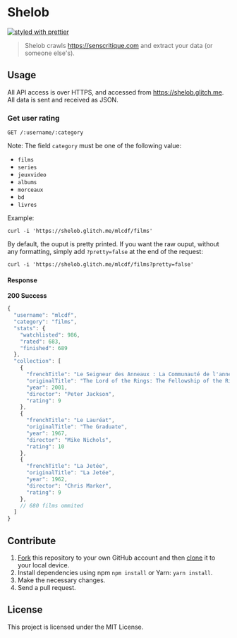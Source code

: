 # Shelob

[![styled with prettier](https://img.shields.io/badge/styled_with-prettier-ff69b4.svg)](https://github.com/prettier/prettier)

> Shelob crawls https://senscritique.com and extract your data (or someone else's).

## Usage

All API access is over HTTPS, and accessed from https://shelob.glitch.me. All data is sent and received as JSON.

### Get user rating

```
GET /:username/:category
```

Note: The field `category` must be one of the following value:
- `films`
- `series`
- `jeuxvideo`
- `albums`
- `morceaux`
- `bd`
- `livres`

Example:

```console
curl -i 'https://shelob.glitch.me/mlcdf/films'
```

By default, the ouput is pretty printed. If you want the raw ouput, without any formatting, simply add `?pretty=false` at the end of the request:

```console
curl -i 'https://shelob.glitch.me/mlcdf/films?pretty=false'
```

#### Response

**200 Success**

```javascript
{
  "username": "mlcdf",
  "category": "films",
  "stats": {
    "watchlisted": 986,
    "rated": 683,
    "finished": 689
  },
  "collection": [
    {
      "frenchTitle": "Le Seigneur des Anneaux : La Communauté de l'anneau",
      "originalTitle": "The Lord of the Rings: The Fellowship of the Ring",
      "year": 2001,
      "director": "Peter Jackson",
      "rating": 9
    },
    {
      "frenchTitle": "Le Lauréat",
      "originalTitle": "The Graduate",
      "year": 1967,
      "director": "Mike Nichols",
      "rating": 10
    },
    {
      "frenchTitle": "La Jetée",
      "originalTitle": "La Jetée",
      "year": 1962,
      "director": "Chris Marker",
      "rating": 9
    },
    // 680 films ommited
  ]
}
```

## Contribute

1. [Fork](https://help.github.com/articles/fork-a-repo/) this repository to your own GitHub account and then [clone](https://help.github.com/articles/cloning-a-repository/) it to your local device.
2. Install dependencies using npm `npm install` or Yarn: `yarn install`.
3. Make the necessary changes.
4. Send a pull request.


## License

This project is licensed under the MIT License.
